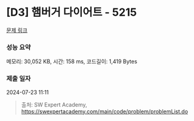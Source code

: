 # [D3] 햄버거 다이어트 - 5215 

[문제 링크](https://swexpertacademy.com/main/code/problem/problemDetail.do?contestProbId=AWT-lPB6dHUDFAVT) 

### 성능 요약

메모리: 30,052 KB, 시간: 158 ms, 코드길이: 1,419 Bytes

### 제출 일자

2024-07-23 11:11



> 출처: SW Expert Academy, https://swexpertacademy.com/main/code/problem/problemList.do